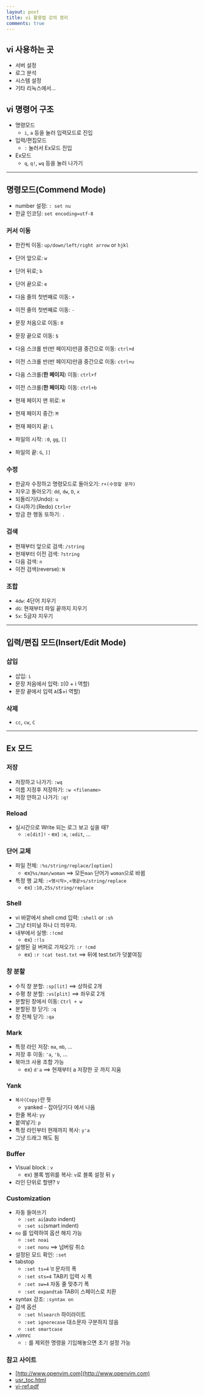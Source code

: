 ```yaml
---
layout: post
title: vi 활용법 강의 정리
comments: true
---
```


## vi 사용하는 곳

* 서버 설정
* 로그 분석
* 시스템 설정
* 기타 리눅스에서...

## vi 명령어 구조

* 명령모드
    * `i`, `a` 등을 눌러 입력모드로 진입
* 입력/편집모드
    * `:` 눌러서 Ex모드 진입
* Ex모드
    * `q`, `q!`, `wq` 등을 눌러 나가기

---

## 명령모드(Commend Mode)

* number 설정: `: set nu`
* 한글 인코딩: `set encoding=utf-8`

### 커서 이동

* 한칸씩 이동: `up/down/left/right arrow` or `hjkl`
* 단어 앞으로: `w`
* 단어 뒤로; `b`
* 단어 끝으로: `e`<br>

* 다음 줄의 첫번째로 이동: `+`
* 이전 줄의 첫번째로 이동: `-`
* 문장 처음으로 이동: `0`
* 문장 끝으로 이동: `$`<br>

* 다음 스크롤 반(반 페이지)만큼 중간으로 이동: `ctrl+d`
* 이전 스크롤 반(반 페이지)만큼 중간으로 이동: `ctrl+u`
* 다음 스크롤(**한 페이지**) 이동: `ctrl+f`
* 이전 스크롤(**한 페이지**) 이동: `ctrl+b`<br>

* 현재 페이지 맨 위로: `H`
* 현재 페이지 중간: `M`
* 현재 페이지 끝: `L`<br>

* 파일의 시작: `:0`, `gg`, `[[`
* 파일의 끝: `G`, `]]`

### 수정

* 한글자 수정하고 명령모드로 돌아오기: `r+(수정할 문자)`
* 지우고 돌아오기: `dd`, `dw`, `D`, `x`
* 되돌리기(Undo): `u`
* 다시하기:(Redo) `Ctrl+r`
* 방금 한 행동 또하기: `.`

### 검색

* 현재부터 앞으로 검색: `/string`
* 현재부터 이전 검색: `?string`
* 다음 검색: `n`
* 이전 검색(reverse): `N`

### 조합

* `4dw`: 4단어 지우기
* `dG`: 현재부터 파일 끝까지 지우기
* `5x`: 5글자 지우기

---

## 입력/편집 모드(Insert/Edit Mode)

### 삽입

* 삽입: `i`
* 문장 처음에서 입력: `I`(0 + i 역할)
* 문장 끝에서 입력 `A`($+i 역할)

### 삭제

* `cc`, `cw`, `C`

---

## Ex 모드

### 저장

* 저장하고 나가기: `:wq`
* 이름 지정후 저장하기: `:w <filename>`
* 저장 안하고 나가기: `:q!`

### Reload

* 실시간으로 Write 되는 로그 보고 싶을 때?
    * `:e[dit]!` \- ex\) `:e`, `:edit`, ...

### 단어 교체

* 파일 전체: `:%s/string/replace/[option]`
    * ex)`%s/man/woman` ==> 모든`man` 단어가 `woman`으로 바뀜
* 특정 행 교체: `:<행시작>,<행끝>s/string/replace`
    * ex) `:10,25s/string/replace`

### Shell

* vi 바깥에서 shell cmd 입력: `:shell` or `:sh`
* 그냥 터미널 하나 더 띄우자.
* 내부에서 실행: `:!cmd`
    * ex) `:!ls`
* 실행된 걸 버퍼로 가져오기: `:r !cmd`
    * ex) `:r !cat test.txt` ==> 뒤에 test.txt가 덧붙여짐

### 창 분할

* 수직 창 분할: `:sp[lit]` ==> 상하로 2개
* 수평 창 분할: `:vs[plit]` ==> 좌우로 2개
* 분할된 창에서 이동: `Ctrl + w`
* 분할된 창 닫기: `:q`
* 창 전체 닫기: `:qa`

### Mark

* 특정 라인 저장: `ma`, `mb`, ...
* 저장 후 이동: `'a`, `'b`, ...
* 북마크 사용 조합 가능
    * ex) `d'a` ==> 현재부터 a 저장한 곳 까지 지움

### Yank

* `복사(Copy)`란 뜻
    * yanked - 잡아당기다 에서 나옴
* 한줄 복사: `yy`
* 붙여넣기: `p`
* 특정 라인부터 현재까지 복사: `y'a`
* 그냥 드래그 해도 됨

### Buffer

* Visual block : `v`
    * ex) 블록 범위를 복사: `v`로 블록 설정 뒤 `y`
* 라인 단위로 할땐? `V`

### Customization

* 자동 들여쓰기
    * `:set ai`(auto indent)
    * `:set si`(smart indent)
* `no` 를 입력하여 옵션 해지 가능
    * `:set noai`
    * `:set nonu` ==> 넘버링 취소
* 설정된 모드 확인: `:set`
* tabstop
    * `:set ts=4` \t 문자의 폭
    * `:set sts=4` TAB키 입력 시 폭
    * `:set sw=4` 자동 줄 맞추기 폭
    * `:set expandtab` TAB이 스페이스로 치환
* syntax 강조: `:syntax on`
* 검색 옵션
    * `:set hlsearch` 하이라이트
    * `:set ignorecase` 대소문자 구분하지 않음
    * `:set smartcase`
* .vimrc
    * `:` 를 제외한 명령을 기입해놓으면 초기 설정 가능

### 참고 사이트

* [http://www.openvim.com](http://www.openvim.com)
* [usr\_toc.html](http://vimdoc.sourceforge.net/htmldoc/usr\_toc.html)
* [vi-ref.pdf](http://web.mit.edu/merolish/Public/vi-ref.pdf)